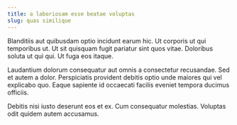 ```yaml
---
title: a laboriosam esse beatae voluptas
slug: quas similique
---
```


Blanditiis aut quibusdam optio incidunt earum hic. Ut corporis ut qui temporibus ut. Ut sit quisquam fugit pariatur sint quos vitae. Doloribus soluta ut qui qui. Ut fuga eos itaque.

Laudantium dolorum consequatur aut omnis a consectetur recusandae. Sed et autem a dolor. Perspiciatis provident debitis optio unde maiores qui vel explicabo quo. Eaque sapiente id occaecati facilis eveniet tempora ducimus officiis.

Debitis nisi iusto deserunt eos et ex. Cum consequatur molestias. Voluptas odit quidem autem accusamus.
